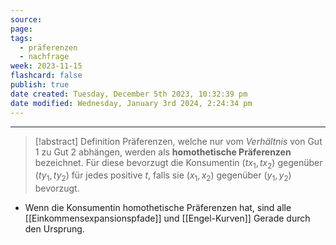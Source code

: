 ```yaml
---
source: 
page: 
tags:
  - präferenzen
  - nachfrage
week: 2023-11-15
flashcard: false
publish: true
date created: Tuesday, December 5th 2023, 10:32:39 pm
date modified: Wednesday, January 3rd 2024, 2:24:34 pm
---
```

***

> [!abstract] Definition
> Präferenzen, welche nur vom *Verhältnis* von Gut 1 zu Gut 2 abhängen, werden als **homothetische Präferenzen** bezeichnet. Für diese bevorzugt die Konsumentin $(tx_{1}, tx_{2})$ gegenüber $(ty_{1}, ty_{2})$ für jedes positive $t$, falls sie $(x_{1}, x_{2})$ gegenüber $(y_{1}, y_{2})$ bevorzugt.

- Wenn die Konsumentin homothetische Präferenzen hat, sind alle [[Einkommensexpansionspfade]] und [[Engel-Kurven]] Gerade durch den Ursprung.